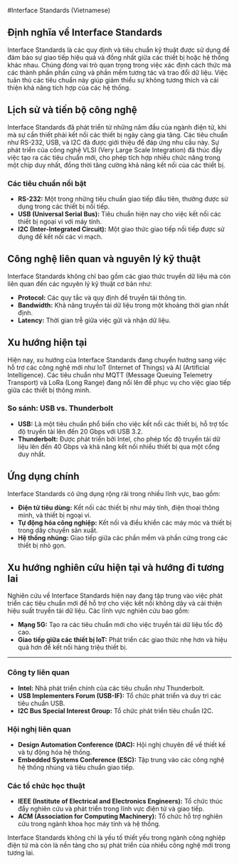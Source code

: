 #Interface Standards (Vietnamese)

## Định nghĩa về Interface Standards

Interface Standards là các quy định và tiêu chuẩn kỹ thuật được sử dụng để đảm bảo sự giao tiếp hiệu quả và đồng nhất giữa các thiết bị hoặc hệ thống khác nhau. Chúng đóng vai trò quan trọng trong việc xác định cách thức mà các thành phần phần cứng và phần mềm tương tác và trao đổi dữ liệu. Việc tuân thủ các tiêu chuẩn này giúp giảm thiểu sự không tương thích và cải thiện khả năng tích hợp của các hệ thống.

## Lịch sử và tiến bộ công nghệ

Interface Standards đã phát triển từ những năm đầu của ngành điện tử, khi mà sự cần thiết phải kết nối các thiết bị ngày càng gia tăng. Các tiêu chuẩn như RS-232, USB, và I2C đã được giới thiệu để đáp ứng nhu cầu này. Sự phát triển của công nghệ VLSI (Very Large Scale Integration) đã thúc đẩy việc tạo ra các tiêu chuẩn mới, cho phép tích hợp nhiều chức năng trong một chip duy nhất, đồng thời tăng cường khả năng kết nối của các thiết bị.

### Các tiêu chuẩn nổi bật

- **RS-232:** Một trong những tiêu chuẩn giao tiếp đầu tiên, thường được sử dụng trong các thiết bị nối tiếp.
- **USB (Universal Serial Bus):** Tiêu chuẩn hiện nay cho việc kết nối các thiết bị ngoại vi với máy tính.
- **I2C (Inter-Integrated Circuit):** Một giao thức giao tiếp nối tiếp được sử dụng để kết nối các vi mạch.

## Công nghệ liên quan và nguyên lý kỹ thuật

Interface Standards không chỉ bao gồm các giao thức truyền dữ liệu mà còn liên quan đến các nguyên lý kỹ thuật cơ bản như:

- **Protocol:** Các quy tắc và quy định để truyền tải thông tin.
- **Bandwidth:** Khả năng truyền tải dữ liệu trong một khoảng thời gian nhất định.
- **Latency:** Thời gian trễ giữa việc gửi và nhận dữ liệu.

## Xu hướng hiện tại

Hiện nay, xu hướng của Interface Standards đang chuyển hướng sang việc hỗ trợ các công nghệ mới như IoT (Internet of Things) và AI (Artificial Intelligence). Các tiêu chuẩn như MQTT (Message Queuing Telemetry Transport) và LoRa (Long Range) đang nổi lên để phục vụ cho việc giao tiếp giữa các thiết bị thông minh. 

### So sánh: USB vs. Thunderbolt

- **USB:** Là một tiêu chuẩn phổ biến cho việc kết nối các thiết bị, hỗ trợ tốc độ truyền tải lên đến 20 Gbps với USB 3.2.
- **Thunderbolt:** Được phát triển bởi Intel, cho phép tốc độ truyền tải dữ liệu lên đến 40 Gbps và khả năng kết nối nhiều thiết bị qua một cổng duy nhất.

## Ứng dụng chính

Interface Standards có ứng dụng rộng rãi trong nhiều lĩnh vực, bao gồm:

- **Điện tử tiêu dùng:** Kết nối các thiết bị như máy tính, điện thoại thông minh, và thiết bị ngoại vi.
- **Tự động hóa công nghiệp:** Kết nối và điều khiển các máy móc và thiết bị trong dây chuyền sản xuất.
- **Hệ thống nhúng:** Giao tiếp giữa các phần mềm và phần cứng trong các thiết bị nhỏ gọn.

## Xu hướng nghiên cứu hiện tại và hướng đi tương lai

Nghiên cứu về Interface Standards hiện nay đang tập trung vào việc phát triển các tiêu chuẩn mới để hỗ trợ cho việc kết nối không dây và cải thiện hiệu suất truyền tải dữ liệu. Các lĩnh vực nghiên cứu bao gồm:

- **Mạng 5G:** Tạo ra các tiêu chuẩn mới cho việc truyền tải dữ liệu tốc độ cao.
- **Giao tiếp giữa các thiết bị IoT:** Phát triển các giao thức nhẹ hơn và hiệu quả hơn để kết nối hàng triệu thiết bị.

---

### Công ty liên quan

- **Intel:** Nhà phát triển chính của các tiêu chuẩn như Thunderbolt.
- **USB Implementers Forum (USB-IF):** Tổ chức phát triển và duy trì các tiêu chuẩn USB.
- **I2C Bus Special Interest Group:** Tổ chức phát triển tiêu chuẩn I2C.

### Hội nghị liên quan

- **Design Automation Conference (DAC):** Hội nghị chuyên đề về thiết kế và tự động hóa hệ thống.
- **Embedded Systems Conference (ESC):** Tập trung vào các công nghệ hệ thống nhúng và tiêu chuẩn giao tiếp.

### Các tổ chức học thuật

- **IEEE (Institute of Electrical and Electronics Engineers):** Tổ chức thúc đẩy nghiên cứu và phát triển trong lĩnh vực điện tử và giao tiếp.
- **ACM (Association for Computing Machinery):** Tổ chức hỗ trợ nghiên cứu trong ngành khoa học máy tính và hệ thống.

Interface Standards không chỉ là yếu tố thiết yếu trong ngành công nghiệp điện tử mà còn là nền tảng cho sự phát triển của nhiều công nghệ mới trong tương lai.